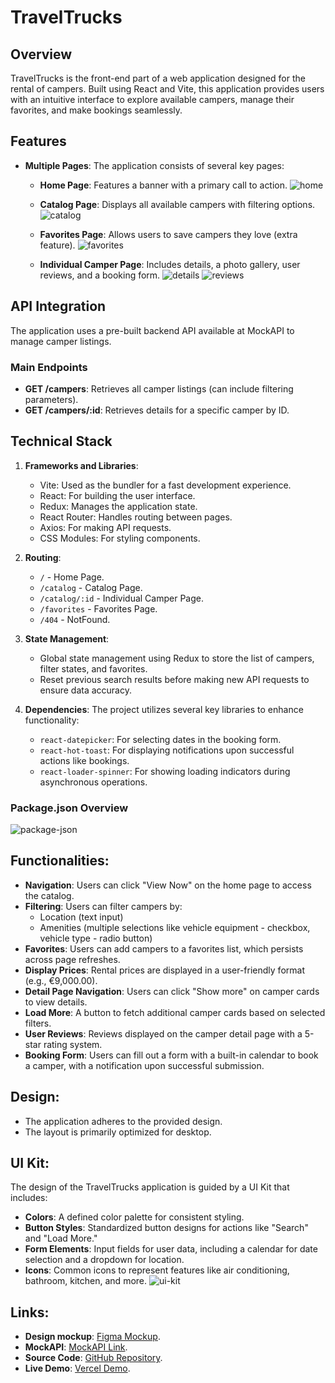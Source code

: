 # TravelTrucks

## Overview

TravelTrucks is the front-end part of a web application designed for the rental of campers. Built using React and Vite, this application provides users with an intuitive interface to explore available campers, manage their favorites, and make bookings seamlessly.

## Features

- **Multiple Pages**: The application consists of several key pages:

  - **Home Page**: Features a banner with a primary call to action.
    ![home](https://drive.google.com/uc?id=10hgM1DkBld-0gkpOHl3viZGyHUWHLQOQ)

  - **Catalog Page**: Displays all available campers with filtering options.
    ![catalog](https://drive.google.com/uc?id=1H_skK6DIYo7XKVyhOIhbNEtjVv-9TBFC)

  - **Favorites Page**: Allows users to save campers they love (extra feature).
    ![favorites](https://drive.google.com/uc?id=1vrfYeIANJkHjjwcZDcBRHXOEpfF9HYXL)

  - **Individual Camper Page**: Includes details, a photo gallery, user reviews, and a booking form.
    ![details](https://drive.google.com/uc?id=1kP-o02G2d-ncXpm9NToHGvGybbCNVwhH)
    ![reviews](https://drive.google.com/uc?id=1th4tZRnniCBswOtdHZKPFUzwa7QuVlzy)

## API Integration

The application uses a pre-built backend API available at MockAPI to manage camper listings.

### Main Endpoints

- **GET /campers**: Retrieves all camper listings (can include filtering parameters).
- **GET /campers/:id**: Retrieves details for a specific camper by ID.

## Technical Stack

1. **Frameworks and Libraries**:

   - Vite: Used as the bundler for a fast development experience.
   - React: For building the user interface.
   - Redux: Manages the application state.
   - React Router: Handles routing between pages.
   - Axios: For making API requests.
   - CSS Modules: For styling components.

2. **Routing**:

   - `/` - Home Page.
   - `/catalog` - Catalog Page.
   - `/catalog/:id` - Individual Camper Page.
   - `/favorites` - Favorites Page.
   - `/404` - NotFound.

3. **State Management**:

   - Global state management using Redux to store the list of campers, filter states, and favorites.
   - Reset previous search results before making new API requests to ensure data accuracy.

4. **Dependencies**:
   The project utilizes several key libraries to enhance functionality:
   - `react-datepicker`: For selecting dates in the booking form.
   - `react-hot-toast`: For displaying notifications upon successful actions like bookings.
   - `react-loader-spinner`: For showing loading indicators during asynchronous operations.

### Package.json Overview

![package-json](https://drive.google.com/uc?id=1NwHFzUj9X-ALWV2yDN401J83camvDl-U)

## Functionalities:

- **Navigation**: Users can click "View Now" on the home page to access the catalog.
- **Filtering**: Users can filter campers by:
  - Location (text input)
  - Amenities (multiple selections like vehicle equipment - checkbox, vehicle type - radio button)
- **Favorites**: Users can add campers to a favorites list, which persists across page refreshes.
- **Display Prices**: Rental prices are displayed in a user-friendly format (e.g., €9,000.00).
- **Detail Page Navigation**: Users can click "Show more" on camper cards to view details.
- **Load More**: A button to fetch additional camper cards based on selected filters.
- **User Reviews**: Reviews displayed on the camper detail page with a 5-star rating system.
- **Booking Form**: Users can fill out a form with a built-in calendar to book a camper, with a notification upon successful submission.

## Design:

- The application adheres to the provided design.
- The layout is primarily optimized for desktop.

## UI Kit:

The design of the TravelTrucks application is guided by a UI Kit that includes:

- **Colors**: A defined color palette for consistent styling.
- **Button Styles**: Standardized button designs for actions like "Search" and "Load More."
- **Form Elements**: Input fields for user data, including a calendar for date selection and a dropdown for location.
- **Icons**: Common icons to represent features like air conditioning, bathroom, kitchen, and more.
  ![ui-kit](https://drive.google.com/uc?id=1sTK3as_cnqiaCIzxcLcJKWLwp9OxLXg6)

## Links:

- **Design mockup**: [Figma Mockup](https://www.figma.com/design/6vTbzaB3EPgOreQz2jOJJe/Campers?node-id=0-1&t=wWUj9PeSd7v1KZ5q-1).
- **MockAPI**: [MockAPI Link](https://66b1f8e71ca8ad33d4f5f63e.mockapi.io/campers).
- **Source Code**: [GitHub Repository](https://github.com/dm-zhuk/test-02).
- **Live Demo**: [Vercel Demo](https://dm-zhuk.github.io/test-02/).
